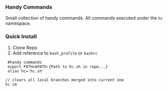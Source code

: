 ### Handy Commands

Small collection of handy commands. All commands executed under the `hc` namespace.

### Quick Install

1. Clone Repo
2. Add reference to `bash_profile` or `bashrc`

```
 #handy commands
 export PATH=$PATH:{Path to hc.sh in repo...}
 alias hc='hc.sh'
```

```
// clears all local branches merged into current one
hc cm
```
